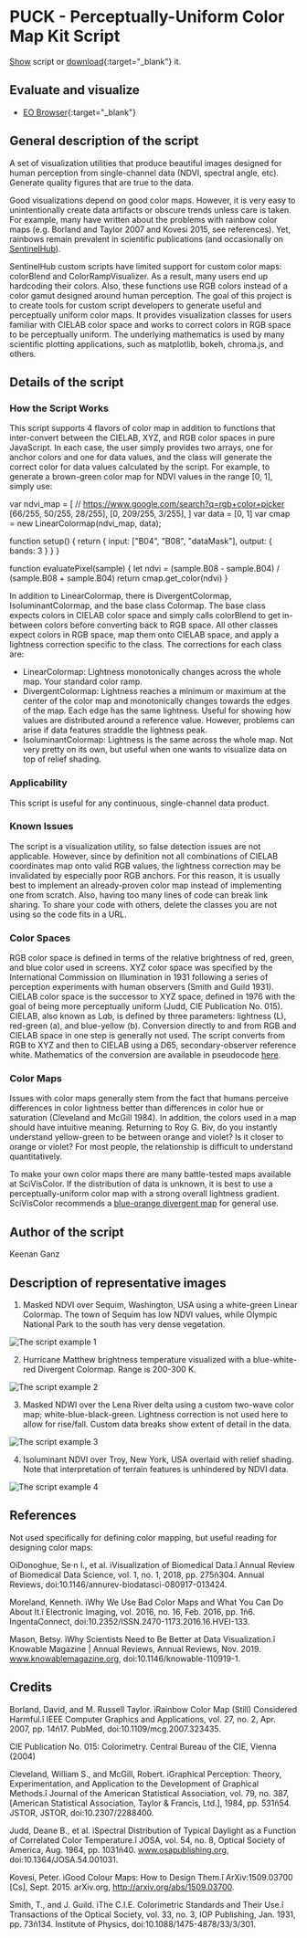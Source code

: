 # PUCK - Perceptually-Uniform Color Map Kit Script

<a href="#" id='togglescript'>Show</a> script or [download](script.js){:target="_blank"} it.
<div id='script_view' style="display:none">
{% highlight javascript %}
      {% include_relative script.js %}
{% endhighlight %}
</div>

## Evaluate and visualize   
 - [EO Browser](https://tinyurl.com/y6b5hevs){:target="_blank"} 


## General description of the script

A set of visualization utilities that produce beautiful images designed for human perception from single-channel data (NDVI, spectral angle, etc). Generate quality figures that are true to the data.

Good visualizations depend on good color maps. However, it is very easy to unintentionally create data artifacts or obscure trends unless care is taken. For example, many have written about the problems with rainbow color maps (e.g. Borland and Taylor 2007 and Kovesi 2015, see references). Yet, rainbows remain prevalent in scientific publications (and occasionally on [SentinelHub](https://tinyurl.com/y34rkknf)).

SentinelHub custom scripts have limited support for custom color maps: colorBlend and ColorRampVisualizer. As a result, many users end up hardcoding their colors. Also, these functions use RGB colors instead of a color gamut designed around human perception. The goal of this project is to create tools for custom script developers to generate useful and perceptually uniform color maps. It provides visualization classes for users familiar with CIELAB color space and works to correct colors in RGB space to be perceptually uniform. The underlying mathematics is used by many scientific plotting applications, such as matplotlib, bokeh, chroma.js, and others.

## Details of the script

### How the Script Works
This script supports 4 flavors of color map in addition to functions that inter-convert between the CIELAB, XYZ, and RGB color spaces in pure JavaScript. In each case, the user simply provides two arrays, one for anchor colors and one for data values, and the class will generate the correct color for data values calculated by the script. For example, to generate a brown-green color map for NDVI values in the range [0, 1], simply use:

var ndvi_map = [
  // https://www.google.com/search?q=rgb+color+picker
  [66/255, 50/255, 28/255],
  [0, 209/255, 3/255],
]
var data = [0, 1]
var cmap = new LinearColormap(ndvi_map, data);

function setup() {
  return { 
      input: ["B04", "B08", "dataMask"],
      output: { bands: 3 }
  }
}

function evaluatePixel(sample) {
  let ndvi = (sample.B08 - sample.B04) / (sample.B08 + sample.B04)
  return cmap.get_color(ndvi)
}

In addition to LinearColormap, there is DivergentColormap, IsoluminantColormap, and the base class Colormap. The base class expects colors in CIELAB color space and simply calls colorBlend to get in-between colors before converting back to RGB space. All other classes expect colors in RGB space, map them onto CIELAB space, and apply a lightness correction specific to the class. The corrections for each class are:
 - LinearColormap: Lightness monotonically changes across the whole map. Your standard color ramp.
 - DivergentColormap: Lightness reaches a minimum or maximum at the center of the color map and monotonically changes towards the edges of the map. Each edge has the same lightness. Useful for showing how values are distributed around a reference value. However, problems can arise if data features straddle the lightness peak.
 - IsoluminantColormap: Lightness is the same across the whole map. Not very pretty on its own, but useful when one wants to visualize data on top of relief shading.

### Applicability
This script is useful for any continuous, single-channel data product.

### Known Issues
The script is a visualization utility, so false detection issues are not applicable. However, since by definition not all combinations of CIELAB coordinates map onto valid RGB values, the lightness correction may be invalidated by especially poor RGB anchors. For this reason, it is usually best to implement an already-proven color map instead of implementing one from scratch. Also, having too many lines of code can break link sharing. To share your code with others, delete the classes you are not using so the code fits in a URL.

### Color Spaces
RGB color space is defined in terms of the relative brightness of red, green, and blue color used in screens. XYZ color space was specified by the International Commission on Illumination in 1931 following a series of perception experiments with human observers (Smith and Guild 1931). CIELAB color space is the successor to XYZ space, defined in 1976 with the goal of being more perceptually uniform (Judd, CIE Publication No. 015). CIELAB, also known as L*a*b, is defined by three parameters: lightness (L), red-green (a), and blue-yellow (b). Conversion directly to and from RGB and CIELAB space in one step is generally not used. The script converts from RGB to XYZ and then to CIELAB using a D65, secondary-observer reference white. Mathematics of the conversion are available in pseudocode [here](https://www.easyrgb.com/en/math.php). 

### Color Maps
Issues with color maps generally stem from the fact that humans perceive differences in color lightness better than differences in color hue or saturation (Cleveland and McGill 1984). In addition, the colors used in a map should have intuitive meaning. Returning to Roy G. Biv, do you instantly understand yellow-green to be between orange and violet? Is it closer to orange or violet? For most people, the relationship is difficult to understand quantitatively.

To make your own color maps there are many battle-tested maps available at SciVisColor. If the distribution of data is unknown, it is best to use a perceptually-uniform color map with a strong overall lightness gradient. SciVisColor recommends a [blue-orange divergent map](https://sciviscolor.org/home/colormaps/contrasting-divergent-colormaps/) for general use.

## Author of the script

Keenan Ganz

## Description of representative images

1) Masked NDVI over Sequim, Washington, USA using a white-green Linear Colormap. The town of Sequim has low NDVI values, while Olympic National Park to the south has very dense vegetation.

![The script example 1](fig/sequim_ndvi.jpg)

2) Hurricane Matthew brightness temperature visualized with a blue-white-red Divergent Colormap. Range is 200-300 K.

![The script example 2](fig/hurricane_matthew_temperature.jpg)

3) Masked NDWI over the Lena River delta using a custom two-wave color map; white-blue-black-green. Lightness correction is not used here to allow for rise/fall. Custom data breaks show extent of detail in the data.

![The script example 3](fig/lena_ndwi.jpg)

4) Isoluminant NDVI over Troy, New York, USA overlaid with relief shading. Note that interpretation of terrain features is unhindered by NDVI data.

![The script example 4](fig/qgis_isoluminant.jpg)

## References

Not used specifically for defining color mapping, but useful reading for designing color maps:

OíDonoghue, Se·n I., et al. ìVisualization of Biomedical Data.î Annual Review of Biomedical Data Science, vol. 1, no. 1, 2018, pp. 275ñ304. Annual Reviews, doi:10.1146/annurev-biodatasci-080917-013424.

Moreland, Kenneth. ìWhy We Use Bad Color Maps and What You Can Do About It.î Electronic Imaging, vol. 2016, no. 16, Feb. 2016, pp. 1ñ6. IngentaConnect, doi:10.2352/ISSN.2470-1173.2016.16.HVEI-133.

Mason, Betsy. ìWhy Scientists Need to Be Better at Data Visualization.î Knowable Magazine | Annual Reviews, Annual Reviews, Nov. 2019. www.knowablemagazine.org, doi:10.1146/knowable-110919-1.

## Credits

Borland, David, and M. Russell Taylor. ìRainbow Color Map (Still) Considered Harmful.î IEEE Computer Graphics and Applications, vol. 27, no. 2, Apr. 2007, pp. 14ñ17. PubMed, doi:10.1109/mcg.2007.323435.

CIE Publication No. 015: Colorimetry. Central Bureau of the CIE, Vienna (2004)

Cleveland, William S., and McGill, Robert. ìGraphical Perception: Theory, Experimentation, and Application to the Development of Graphical Methods.î Journal of the American Statistical Association, vol. 79, no. 387, [American Statistical Association, Taylor & Francis, Ltd.], 1984, pp. 531ñ54. JSTOR, JSTOR, doi:10.2307/2288400.

Judd, Deane B., et al. ìSpectral Distribution of Typical Daylight as a Function of Correlated Color Temperature.î JOSA, vol. 54, no. 8, Optical Society of America, Aug. 1964, pp. 1031ñ40. www.osapublishing.org, doi:10.1364/JOSA.54.001031.

Kovesi, Peter. ìGood Colour Maps: How to Design Them.î ArXiv:1509.03700 [Cs], Sept. 2015. arXiv.org, http://arxiv.org/abs/1509.03700.

Smith, T., and J. Guild. ìThe C.I.E. Colorimetric Standards and Their Use.î Transactions of the Optical Society, vol. 33, no. 3, IOP Publishing, Jan. 1931, pp. 73ñ134. Institute of Physics, doi:10.1088/1475-4878/33/3/301.